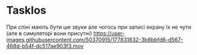 # TaskIos

При спіні мають бути ше звуки але чогось при записі екрану їх не чути (але в симуляторі вони присутні)
https://user-images.githubusercontent.com/50370915/177831832-3b8bbfd6-d567-468d-b54f-dc517ae903f3.mov

